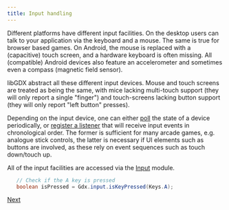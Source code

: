 ```yaml
---
title: Input handling
---
```

Different platforms have different input facilities. On the desktop users can talk to your application via the keyboard and a mouse. The same is true for browser based games. On Android, the mouse is replaced with a (capacitive) touch screen, and a hardware keyboard is often missing. All (compatible) Android devices also feature an accelerometer and sometimes even a compass (magnetic field sensor).

libGDX abstract all these different input devices. Mouse and touch screens are treated as being the same, with mice lacking multi-touch support (they will only report a single "finger") and touch-screens lacking button support (they will only report "left button" presses).

Depending on the input device, one can either [poll](http://en.wikipedia.org/wiki/Polling_\(computer_science\)) the state of a device periodically, or [register a listener](https://github.com/libgdx/libgdx/wiki/Event-handling) that will receive input events in chronological order. The former is sufficient for many arcade games, e.g. analogue stick controls, the latter is necessary if UI elements such as buttons are involved, as these rely on event sequences such as touch down/touch up.

All of the input facilities are accessed via the [Input](https://github.com/libgdx/libgdx/blob/master/gdx/src/com/badlogic/gdx/Input.java) module.

```java
   // Check if the A key is pressed
   boolean isPressed = Gdx.input.isKeyPressed(Keys.A);
```


[Next](/wiki/https://github.com/libgdx/libgdx/wiki/configuration-and-querying)